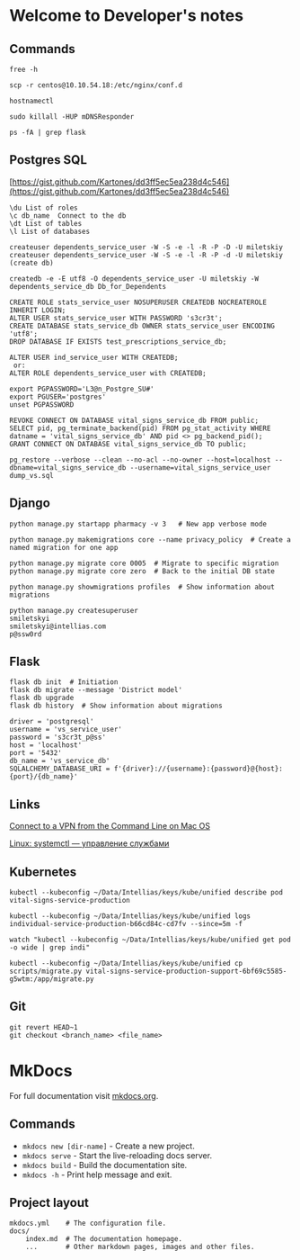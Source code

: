 # Welcome to Developer's notes

## Commands
    free -h
    
    scp -r centos@10.10.54.18:/etc/nginx/conf.d
    
    hostnamectl
    
    sudo killall -HUP mDNSResponder
    
    ps -fA | grep flask
    
## Postgres SQL

[https://gist.github.com/Kartones/dd3ff5ec5ea238d4c546](https://gist.github.com/Kartones/dd3ff5ec5ea238d4c546)
    
    \du List of roles
    \c db_name  Connect to the db
    \dt List of tables
    \l List of databases
        
    createuser dependents_service_user -W -S -e -l -R -P -D -U miletskiy
    createuser dependents_service_user -W -S -e -l -R -P -d -U miletskiy (create db)
    
    createdb -e -E utf8 -O dependents_service_user -U miletskiy -W dependents_service_db Db_for_Dependents
    
    CREATE ROLE stats_service_user NOSUPERUSER CREATEDB NOCREATEROLE INHERIT LOGIN;
    ALTER USER stats_service_user WITH PASSWORD 's3cr3t';
    CREATE DATABASE stats_service_db OWNER stats_service_user ENCODING 'utf8';
    DROP DATABASE IF EXISTS test_prescriptions_service_db;
    
    ALTER USER ind_service_user WITH CREATEDB; 
     or:
    ALTER ROLE dependents_service_user with CREATEDB;
        
    export PGPASSWORD='L3@n_Postgre_SU#'
    export PGUSER='postgres'
    unset PGPASSWORD
    
    REVOKE CONNECT ON DATABASE vital_signs_service_db FROM public;
    SELECT pid, pg_terminate_backend(pid) FROM pg_stat_activity WHERE datname = 'vital_signs_service_db' AND pid <> pg_backend_pid();
    GRANT CONNECT ON DATABASE vital_signs_service_db TO public;
    
    pg_restore --verbose --clean --no-acl --no-owner --host=localhost --dbname=vital_signs_service_db --username=vital_signs_service_user dump_vs.sql
    
## Django

    python manage.py startapp pharmacy -v 3   # New app verbose mode

    python manage.py makemigrations core --name privacy_policy  # Create a named migration for one app
    
    python manage.py migrate core 0005  # Migrate to specific migration
    python manage.py migrate core zero  # Back to the initial DB state
    
    python manage.py showmigrations profiles  # Show information about migrations
    
    python manage.py createsuperuser
    smiletskyi
    smiletskyi@intellias.com
    p@ssw0rd
    
## Flask

    flask db init  # Initiation
    flask db migrate --message 'District model'
    flask db upgrade
    flask db history  # Show information about migrations
    
    driver = 'postgresql'
    username = 'vs_service_user'
    password = 's3cr3t_p@ss'
    host = 'localhost'
    port = '5432'
    db_name = 'vs_service_db'
    SQLALCHEMY_DATABASE_URI = f'{driver}://{username}:{password}@{host}:{port}/{db_name}'

## Links

[Connect to a VPN from the Command Line on Mac OS](https://dev.to/andreassiegel/connect-to-a-vpn-from-the-command-line-on-mac-os-1e26)

[Linux: systemctl — управление службами](https://rtfm.co.ua/linux-systemctl-upravlenie-sluzhbami/)


## Kubernetes
    
    kubectl --kubeconfig ~/Data/Intellias/keys/kube/unified describe pod vital-signs-service-production
    
    kubectl --kubeconfig ~/Data/Intellias/keys/kube/unified logs individual-service-production-b66cd84c-cd7fv --since=5m -f
    
    watch "kubectl --kubeconfig ~/Data/Intellias/keys/kube/unified get pod -o wide | grep indi"
    
    kubectl --kubeconfig ~/Data/Intellias/keys/kube/unified cp scripts/migrate.py vital-signs-service-production-support-6bf69c5585-g5wtm:/app/migrate.py

## Git
    git revert HEAD~1
    git checkout <branch_name> <file_name>

# MkDocs

For full documentation visit [mkdocs.org](https://www.mkdocs.org).

## Commands

* `mkdocs new [dir-name]` - Create a new project.
* `mkdocs serve` - Start the live-reloading docs server.
* `mkdocs build` - Build the documentation site.
* `mkdocs -h` - Print help message and exit.

## Project layout

    mkdocs.yml    # The configuration file.
    docs/
        index.md  # The documentation homepage.
        ...       # Other markdown pages, images and other files.
